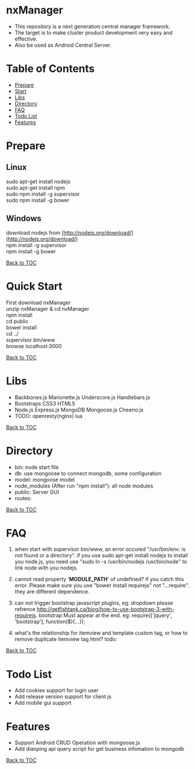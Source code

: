 nxManager
=========

* This repository is a next generation central manager framework.
* The target is to make cluster product development very easy and effective.
* Also be used as Android Central Server.

Table of Contents
=================

* [Prepare](#prepare)
* [Start](#start)
* [Libs](#libs)
* [Directory](#directory)
* [FAQ](#faq)
* [Todo List](#todo-list)
* [Features](#features)

Prepare
=======

Linux
-----

sudo apt-get install nodejs  
sudo apt-get install npm  
sudo npm install -g supervisor  
sudo npm install -g bower  

Windows
-------

download nodejs from [http://nodejs.org/download/](http://nodejs.org/download/)  
npm install -g supervisor  
npm install -g bower  

[Back to TOC](#table-of-contents)

Quick Start
=====

First download nxManager  
unzip nxManager & cd nxManager  
npm install  
cd public  
bower install  
cd ../  
supervisor bin/www  
browse localhost:3000  

[Back to TOC](#table-of-contents)

Libs
====

* Backbones.js Marionette.js Underscore.js Handlebars.js
* Bootstraps CSS3 HTML5
* Node.js Express.js MongoDB Mongoose.js Cheerio.js
* TODO: openresty(nginx) lua

[Back to TOC](#table-of-contents)

Directory
=========

* bin: node start file
* db: use mongoose to connect mongodb, some configuration
* model: mongoose model
* node_modules (After run "npm install"): all node modules
* public: Server GUI
* routes: 

[Back to TOC](#table-of-contents)

FAQ
===

1. when start with supervisor bin/www, an error occured "/usr/bin/env: is not found or a directory".
   if you use sudo apt-get install nodejs to install you node.js, you need use "sudo ln -s /usr/bin/nodejs /usr/bin/node" to link node with you nodejs.

2. cannot read property '__MODULE_PATH__' of undefined?
   if you catch this error. Please make sure you use "bower install requirejs" not "...require". they are different dependence.

3. can not trigger bootstrap javascript plugins, eg: dropdown
   please refrence http://getfishtank.ca/blog/how-to-use-bootstrap-3-with-requirejs.
   bootstrap Must appear at the end. eg: require(['jquery', 'bootstrap'], function($){...});

4. what's the relationship for itemview and template custom tag, or how to remove duplicate itemview tag html?
   todo:

[Back to TOC](#table-of-contents)

Todo List
=========

* Add cookies support for login user
* Add release version support for client js
* Add mobile gui support

Features
========

* Support Android CRUD Operation with mongoose.js
* Add dianping api query script for get business infomation to mongodb

[Back to TOC](#table-of-contents)